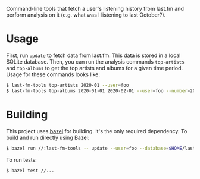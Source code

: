 Command-line tools that fetch a user's listening history from last.fm and
perform analysis on it (e.g. what was I listening to last October?).

# Usage

First, run `update` to fetch data from last.fm. This data is stored in a local SQLite database. Then, you can run the analysis commands `top-artists` and `top-albums` to get the top artists and albums for a given time period. Usage for these commands looks like:

```bash
$ last-fm-tools top-artists 2020-01 --user=foo
$ last-fm-tools top-albums 2020-01-01 2020-02-01 --user=foo --number=20
```

# Building

This project uses [bazel](https://bazel.build/) for building. It's the only required dependency. To build and run directly using Bazel:

```bash
$ bazel run //:last-fm-tools -- update --user=foo --database=$HOME/lastfm.db
```

To run tests:
```bash
$ bazel test //...
```
